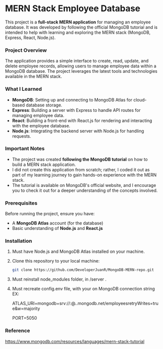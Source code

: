 # MERN Stack Employee Database

This project is a **full-stack MERN application** for managing an employee database. It was developed by following the official MongoDB tutorial and is intended to help with learning and exploring the MERN stack (MongoDB, Express, React, Node.js).

### Project Overview
The application provides a simple interface to create, read, update, and delete employee records, allowing users to manage employee data within a MongoDB database. The project leverages the latest tools and technologies available in the MERN stack.

### What I Learned
- **MongoDB**: Setting up and connecting to MongoDB Atlas for cloud-based database storage.
- **Express**: Building a server with Express to handle API routes for managing employee data.
- **React**: Building a front-end with React.js for rendering and interacting with the employee database.
- **Node.js**: Integrating the backend server with Node.js for handling requests.

### Important Notes
- The project was created **following the MongoDB tutorial** on how to build a MERN stack application.
- I did not create this application from scratch; rather, I coded it out as part of my learning journey to gain hands-on experience with the MERN stack.
- The tutorial is available on MongoDB's official website, and I encourage you to check it out for a deeper understanding of the concepts involved.

### Prerequisites
Before running the project, ensure you have:
- A **MongoDB Atlas** account (for the database)
- Basic understanding of **Node.js** and **React.js**

### Installation
1. Must have Node.js and MongoDB Atlas installed on your machine. 
2. Clone this repository to your local machine:
   ```bash
   git clone https://github.com/DeveloperJuanR/MongoDB-MERN-repo.git
3. Must reinstall node_modules folder, in /server .
4. Must recreate config.env file, with your on MongoDB connection string EX:
   
    ATLAS_URI=mongodb+srv://<username>:<password>@<cluster>.<projectId>.mongodb.net/employeesretryWrites=true&w=majority
   
    PORT=5050

### Reference 
https://www.mongodb.com/resources/languages/mern-stack-tutorial
